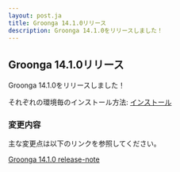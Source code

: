 ```yaml
---
layout: post.ja
title: Groonga 14.1.0リリース
description: Groonga 14.1.0をリリースしました！
---
```


## Groonga 14.1.0リリース

Groonga 14.1.0をリリースしました！

それぞれの環境毎のインストール方法: [インストール](/ja/docs/install.html)

### 変更内容

主な変更点は以下のリンクを参照してください。

[Groonga 14.1.0 release-note](/ja/docs/news/14.html#release-14-1-0-2024-11-05)


